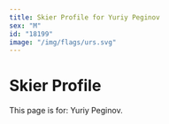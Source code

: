 ```yaml
---
title: Skier Profile for Yuriy Peginov
sex: "M"
id: "18199"
image: "/img/flags/urs.svg" 
---
```


# Skier Profile

This page is for: Yuriy Peginov.
    